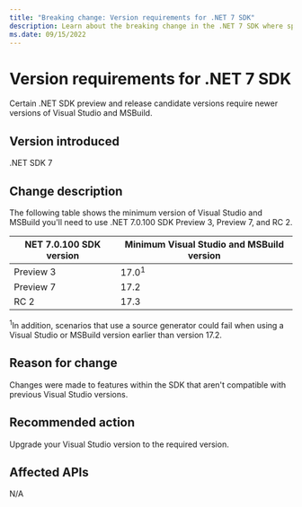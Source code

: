 ```yaml
---
title: "Breaking change: Version requirements for .NET 7 SDK"
description: Learn about the breaking change in the .NET 7 SDK where specific versions of Visual Studio and MSBuild are required.
ms.date: 09/15/2022
---
```

# Version requirements for .NET 7 SDK

Certain .NET SDK preview and release candidate versions require newer versions of Visual Studio and MSBuild.

## Version introduced

.NET SDK 7

## Change description

The following table shows the minimum version of Visual Studio and MSBuild you'll need to use .NET 7.0.100 SDK Preview 3, Preview 7, and RC 2.

| NET 7.0.100 SDK version | Minimum Visual Studio and MSBuild version |
|-------------------------|-------------------------------------------|
| Preview 3               | 17.0<sup>1</sup>                          |
| Preview 7               | 17.2                                      |
| RC 2                    | 17.3                                      |

<sup>1</sup>In addition, scenarios that use a source generator could fail when using a Visual Studio or MSBuild version earlier than version 17.2.

## Reason for change

Changes were made to features within the SDK that aren't compatible with previous Visual Studio versions.

## Recommended action

Upgrade your Visual Studio version to the required version.

## Affected APIs

N/A

